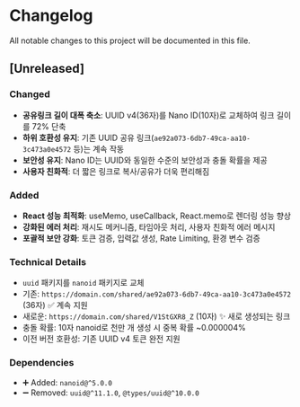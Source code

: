 # Changelog

All notable changes to this project will be documented in this file.

## [Unreleased]

### Changed
- **공유링크 길이 대폭 축소**: UUID v4(36자)를 Nano ID(10자)로 교체하여 링크 길이를 72% 단축
- **하위 호환성 유지**: 기존 UUID 공유 링크(`ae92a073-6db7-49ca-aa10-3c473a0e4572` 등)는 계속 작동
- **보안성 유지**: Nano ID는 UUID와 동일한 수준의 보안성과 충돌 확률을 제공
- **사용자 친화적**: 더 짧은 링크로 복사/공유가 더욱 편리해짐

### Added
- **React 성능 최적화**: useMemo, useCallback, React.memo로 렌더링 성능 향상
- **강화된 에러 처리**: 재시도 메커니즘, 타임아웃 처리, 사용자 친화적 에러 메시지
- **포괄적 보안 강화**: 토큰 검증, 입력값 생성, Rate Limiting, 환경 변수 검증

### Technical Details
- `uuid` 패키지를 `nanoid` 패키지로 교체
- 기존: `https://domain.com/shared/ae92a073-6db7-49ca-aa10-3c473a0e4572` (36자) ✅ 계속 지원
- 새로운: `https://domain.com/shared/V1StGXR8_Z` (10자) ✨ 새로 생성되는 링크
- 충돌 확률: 10자 nanoid로 천만 개 생성 시 중복 확률 ~0.000004%
- 이전 버전 호환성: 기존 UUID v4 토큰 완전 지원

### Dependencies
- ➕ Added: `nanoid@^5.0.0`
- ➖ Removed: `uuid@^11.1.0`, `@types/uuid@^10.0.0` 